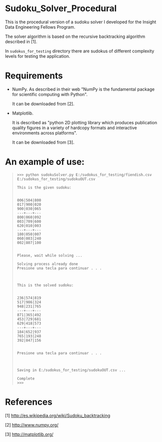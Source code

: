 Sudoku_Solver_Procedural
========================

This is the procedural version of a sudoku solver I developed for the Insight Data Engineering Fellows Program.

The solver algorithm is based on the recursive backtracking algorithm described in [1].

In `sudokus_for_testing` directory there are sudokus of different complexity levels for testing the application.

Requirements
============

* NumPy.
  As described in their web "NumPy is the fundamental package for scientific computing with Python".
  
  It can be downloaded from [2].

* Matplotlib.

  It is described as "python 2D plotting library which produces publication quality figures in a variety of hardcopy    formats and interactive environments across platforms".
  
  It can be downloaded from [3].
  
An example of use:
==================

>~~~
>>>> python sudokuSolver.py E:/sudokus_for_testing/fiendish.csv E:/sudokus_for_testing/sudokuOUT.csv
>
>This is the given sudoku:
>
>
> 006|504|800 
> 017|900|020 
> 900|030|065 
> ---+---+---
> 800|060|092 
> 003|709|600 
> 620|010|003 
> ---+---+---
> 180|050|007 
> 060|003|240 
> 002|807|100 
>
>
>Please, wait while solving ...
>
>Solving process already done
>Presione una tecla para continuar . . . 
>
>
>
>This is the solved sudoku:
>
>
> 236|574|819 
> 517|986|324 
> 948|231|765 
> ---+---+---
> 871|365|492 
> 453|729|681 
> 629|418|573 
> ---+---+---
> 184|652|937 
> 765|193|248 
> 392|847|156 
>
>
>Presione una tecla para continuar . . . 
>
>
>
>Saving in E:/sudokus_for_testing/sudokuOUT.csv ...
>
>Complete
>>>> 
>~~~

References
==========

[1] http://es.wikipedia.org/wiki/Sudoku_backtracking

[2] http://www.numpy.org/

[3] http://matplotlib.org/

